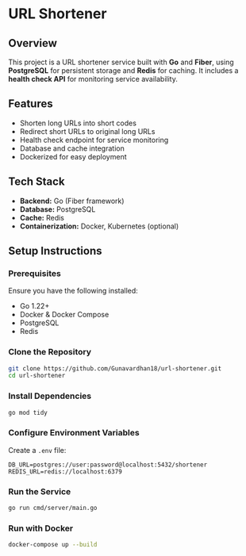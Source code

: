 # URL Shortener

## Overview
This project is a URL shortener service built with **Go** and **Fiber**, using **PostgreSQL** for persistent storage and **Redis** for caching. It includes a **health check API** for monitoring service availability.

## Features
- Shorten long URLs into short codes
- Redirect short URLs to original long URLs
- Health check endpoint for service monitoring
- Database and cache integration
- Dockerized for easy deployment

## Tech Stack
- **Backend:** Go (Fiber framework)
- **Database:** PostgreSQL
- **Cache:** Redis
- **Containerization:** Docker, Kubernetes (optional)

## Setup Instructions

### Prerequisites
Ensure you have the following installed:
- Go 1.22+
- Docker & Docker Compose
- PostgreSQL
- Redis

### Clone the Repository
```sh
git clone https://github.com/Gunavardhan18/url-shortener.git
cd url-shortener
```

### Install Dependencies
```sh
go mod tidy
```

### Configure Environment Variables
Create a `.env` file:
```
DB_URL=postgres://user:password@localhost:5432/shortener
REDIS_URL=redis://localhost:6379
```

### Run the Service
```sh
go run cmd/server/main.go
```

### Run with Docker
```sh
docker-compose up --build
```

